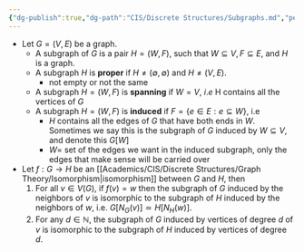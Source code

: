 ```yaml
---
{"dg-publish":true,"dg-path":"CIS/Discrete Structures/Subgraphs.md","permalink":"/cis/discrete-structures/subgraphs/","created":"2024-03-28T16:31:01.812-04:00","updated":"2025-07-08T10:47:55.471-04:00"}
---
```


- Let $G= ( V, E)$ be a graph.
	- A subgraph of $G$ is a pair $H=(W,F)$, such that $W\subseteq V, F\subseteq E,$ and $H$ is a graph.
	- A subgraph $H$ is **proper** if $H\neq(\emptyset,\emptyset)$ and $H\neq(V,E).$
		- not empty or not the same
	- A subgraph $H=(W,F)$ is **spanning** if $W= V$, $i.e$ H contains all the vertices of $G$
	- A subgraph $H=(W,F)$ is **induced** if $F=\{e\in E:e\subseteq W\}$, i.e
		- $H$ contains all the edges of $G$ that have both ends in $W$. Sometimes we say this is the subgraph of $G$ induced by $W\subseteq V,$ and denote this $G[ W]$
		- $W=$ set of the edges we want in the induced subgraph, only the edges that make sense will be carried over
- Let $f: G\to H$ be an [[Academics/CIS/Discrete Structures/Graph Theory/Isomorphism\|isomorphism]] between $G$ and $H,$ then
	1. For all $v\in V( G) ,$ if $f( v) = w$ then the subgraph of $G$ induced by the neighbors of $v$ is isomorphic to the subgraph of $H$ induced by the neighbors of $w,$ i.e.  $G[N_{G}(v)]\simeq H[N_{H}(w)].$
	2. For any $d\in\mathbb{N}$, the subgraph of $G$ induced by vertices of degree $d$ of $v$ is isomorphic to the subgraph of $H$ induced by vertices of degree $d.$
